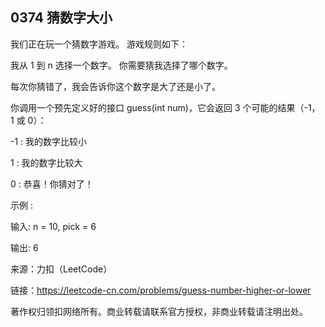 ## 0374 猜数字大小

我们正在玩一个猜数字游戏。 游戏规则如下：

我从 1 到 n 选择一个数字。 你需要猜我选择了哪个数字。

每次你猜错了，我会告诉你这个数字是大了还是小了。

你调用一个预先定义好的接口 guess(int num)，它会返回 3 个可能的结果（-1，1 或 0）：

-1 : 我的数字比较小

 1 : 我的数字比较大
 
 0 : 恭喜！你猜对了！
 
示例 :

输入: n = 10, pick = 6

输出: 6

来源：力扣（LeetCode）

链接：https://leetcode-cn.com/problems/guess-number-higher-or-lower

著作权归领扣网络所有。商业转载请联系官方授权，非商业转载请注明出处。
